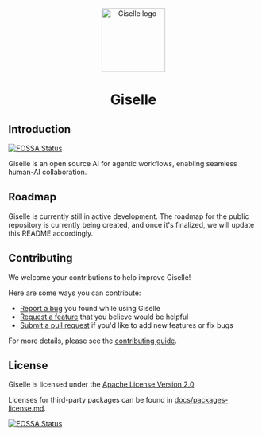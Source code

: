 <div align="center">
  <a href="https://giselles.ai">
    <picture>
      <source media="(prefers-color-scheme: dark)" srcset="./docs/assets/giselle-circular-logo.png">
      <img alt="Giselle logo" src="./docs/assets/giselle-circular-logo.png" height="128">
    </picture>
  </a>
  <h1>Giselle</h1>
</div>

## Introduction
[![FOSSA Status](https://app.fossa.com/api/projects/git%2Bgithub.com%2Fgiselles-ai%2Fgiselle.svg?type=shield)](https://app.fossa.com/projects/git%2Bgithub.com%2Fgiselles-ai%2Fgiselle?ref=badge_shield)


Giselle is an open source AI for agentic workflows, enabling seamless human-AI collaboration.

## Roadmap

Giselle is currently still in active development. The roadmap for the public repository is currently being created, and once it's finalized, we will update this README accordingly.

## Contributing

We welcome your contributions to help improve Giselle!

Here are some ways you can contribute:

- [Report a bug](https://github.com/giselles-ai/giselle/issues/new?template=1_bug_report.yml) you found while using Giselle
- [Request a feature](https://github.com/giselles-ai/giselle/discussions/categories/ideas) that you believe would be helpful
- [Submit a pull request](CONTRIBUTING.md#how-to-submit-a-pull-request) if you'd like to add new features or fix bugs

For more details, please see the [contributing guide](CONTRIBUTING.md).

## License

Giselle is licensed under the [Apache License Version 2.0](LICENSE).

Licenses for third-party packages can be found in [docs/packages-license.md](docs/packages-license.md).


[![FOSSA Status](https://app.fossa.com/api/projects/git%2Bgithub.com%2Fgiselles-ai%2Fgiselle.svg?type=large)](https://app.fossa.com/projects/git%2Bgithub.com%2Fgiselles-ai%2Fgiselle?ref=badge_large)